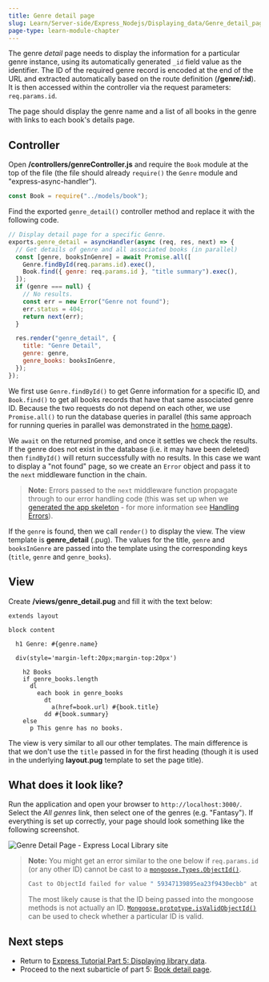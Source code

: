 ```yaml
---
title: Genre detail page
slug: Learn/Server-side/Express_Nodejs/Displaying_data/Genre_detail_page
page-type: learn-module-chapter
---
```


The genre _detail_ page needs to display the information for a particular genre instance, using its automatically generated `_id` field value as the identifier.
The ID of the required genre record is encoded at the end of the URL and extracted automatically based on the route definition (**/genre/:id**).
It is then accessed within the controller via the request parameters: `req.params.id`.

The page should display the genre name and a list of all books in the genre with links to each book's details page.

## Controller

Open **/controllers/genreController.js** and require the `Book` module at the top of the file (the file should already `require()` the `Genre` module and "express-async-handler").

```js
const Book = require("../models/book");
```

Find the exported `genre_detail()` controller method and replace it with the following code.

```js
// Display detail page for a specific Genre.
exports.genre_detail = asyncHandler(async (req, res, next) => {
  // Get details of genre and all associated books (in parallel)
  const [genre, booksInGenre] = await Promise.all([
    Genre.findById(req.params.id).exec(),
    Book.find({ genre: req.params.id }, "title summary").exec(),
  ]);
  if (genre === null) {
    // No results.
    const err = new Error("Genre not found");
    err.status = 404;
    return next(err);
  }

  res.render("genre_detail", {
    title: "Genre Detail",
    genre: genre,
    genre_books: booksInGenre,
  });
});
```

We first use `Genre.findById()` to get Genre information for a specific ID, and `Book.find()` to get all books records that have that same associated genre ID.
Because the two requests do not depend on each other, we use `Promise.all()` to run the database queries in parallel (this same approach for running queries in parallel was demonstrated in the [home page](/en-US/docs/Learn/Server-side/Express_Nodejs/Displaying_data/Home_page#controller)).

We `await` on the returned promise, and once it settles we check the results.
If the genre does not exist in the database (i.e. it may have been deleted) then `findById()` will return successfully with no results.
In this case we want to display a "not found" page, so we create an `Error` object and pass it to the `next` middleware function in the chain.

> **Note:** Errors passed to the `next` middleware function propagate through to our error handling code (this was set up when we [generated the app skeleton](/en-US/docs/Learn/Server-side/Express_Nodejs/skeleton_website#app.js) - for more information see [Handling Errors](/en-US/docs/Learn/Server-side/Express_Nodejs/Introduction#handling_errors)).

If the `genre` is found, then we call `render()` to display the view.
The view template is **genre_detail** (.pug).
The values for the title, `genre` and `booksInGenre` are passed into the template using the corresponding keys (`title`, `genre` and `genre_books`).

## View

Create **/views/genre_detail.pug** and fill it with the text below:

```pug
extends layout

block content

  h1 Genre: #{genre.name}

  div(style='margin-left:20px;margin-top:20px')

    h2 Books
    if genre_books.length
      dl
        each book in genre_books
          dt
            a(href=book.url) #{book.title}
          dd #{book.summary}
    else
      p This genre has no books.
```

The view is very similar to all our other templates. The main difference is that we don't use the `title` passed in for the first heading (though it is used in the underlying **layout.pug** template to set the page title).

## What does it look like?

Run the application and open your browser to `http://localhost:3000/`. Select the _All genres_ link, then select one of the genres (e.g. "Fantasy"). If everything is set up correctly, your page should look something like the following screenshot.

![Genre Detail Page - Express Local Library site](locallibary_express_genre_detail.png)

> **Note:** You might get an error similar to the one below if `req.params.id` (or any other ID) cannot be cast to a [`mongoose.Types.ObjectId()`](https://mongoosejs.com/docs/api/mongoose.html#Mongoose.prototype.Types).
>
> ```bash
> Cast to ObjectId failed for value " 59347139895ea23f9430ecbb" at path "_id" for model "Genre"
> ```
>
> The most likely cause is that the ID being passed into the mongoose methods is not actually an ID.
> [`Mongoose.prototype.isValidObjectId()`](<https://mongoosejs.com/docs/api/mongoose.html#Mongoose.prototype.isValidObjectId()>) can be used to check whether a particular ID is valid.

## Next steps

- Return to [Express Tutorial Part 5: Displaying library data](/en-US/docs/Learn/Server-side/Express_Nodejs/Displaying_data).
- Proceed to the next subarticle of part 5: [Book detail page](/en-US/docs/Learn/Server-side/Express_Nodejs/Displaying_data/Book_detail_page).
